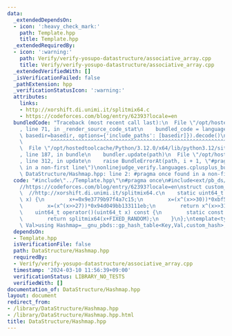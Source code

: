 ```yaml
---
data:
  _extendedDependsOn:
  - icon: ':heavy_check_mark:'
    path: Template.hpp
    title: Template.hpp
  _extendedRequiredBy:
  - icon: ':warning:'
    path: Verify/verify-yosupo-datastructure/associative_array.cpp
    title: Verify/verify-yosupo-datastructure/associative_array.cpp
  _extendedVerifiedWith: []
  _isVerificationFailed: false
  _pathExtension: hpp
  _verificationStatusIcon: ':warning:'
  attributes:
    links:
    - http://xorshift.di.unimi.it/splitmix64.c
    - https://codeforces.com/blog/entry/62393?locale=en
  bundledCode: "Traceback (most recent call last):\n  File \"/opt/hostedtoolcache/Python/3.12.0/x64/lib/python3.12/site-packages/onlinejudge_verify/documentation/build.py\"\
    , line 71, in _render_source_code_stat\n    bundled_code = language.bundle(stat.path,\
    \ basedir=basedir, options={'include_paths': [basedir]}).decode()\n          \
    \         ^^^^^^^^^^^^^^^^^^^^^^^^^^^^^^^^^^^^^^^^^^^^^^^^^^^^^^^^^^^^^^^^^^^^^^^^^^^^^^^^^\n\
    \  File \"/opt/hostedtoolcache/Python/3.12.0/x64/lib/python3.12/site-packages/onlinejudge_verify/languages/cplusplus.py\"\
    , line 187, in bundle\n    bundler.update(path)\n  File \"/opt/hostedtoolcache/Python/3.12.0/x64/lib/python3.12/site-packages/onlinejudge_verify/languages/cplusplus_bundle.py\"\
    , line 312, in update\n    raise BundleErrorAt(path, i + 1, \"#pragma once found\
    \ in a non-first line\")\nonlinejudge_verify.languages.cplusplus_bundle.BundleErrorAt:\
    \ DataStructure/Hashmap.hpp: line 2: #pragma once found in a non-first line\n"
  code: "#include\"../Template.hpp\"\n#pragma once\n#include<ext/pb_ds/assoc_container.hpp>\n\
    //https://codeforces.com/blog/entry/62393?locale=en\nstruct custom_hash {\n  \
    \  //http://xorshift.di.unimi.it/splitmix64.c\n    static uint64_t splitmix64(uint64_t\
    \ x) {\n        x+=0x9e3779b97f4a7c15;\n        x=(x^(x>>30))*0xbf58476d1ce4e5b9;\n\
    \        x=(x^(x>>27))*0x94d049bb133111eb;\n        return x^(x>>31);\n    }\n\
    \    uint64_t operator()(uint64_t x) const {\n        static const uint64_t FIXED_RANDOM=chrono::steady_clock::now().time_since_epoch().count();\n\
    \        return splitmix64(x+FIXED_RANDOM);\n    }\n};\ntemplate<typename Key,typename\
    \ Val>using Hashmap=__gnu_pbds::gp_hash_table<Key,Val,custom_hash>;"
  dependsOn:
  - Template.hpp
  isVerificationFile: false
  path: DataStructure/Hashmap.hpp
  requiredBy:
  - Verify/verify-yosupo-datastructure/associative_array.cpp
  timestamp: '2024-03-10 11:56:39+09:00'
  verificationStatus: LIBRARY_NO_TESTS
  verifiedWith: []
documentation_of: DataStructure/Hashmap.hpp
layout: document
redirect_from:
- /library/DataStructure/Hashmap.hpp
- /library/DataStructure/Hashmap.hpp.html
title: DataStructure/Hashmap.hpp
---
```

